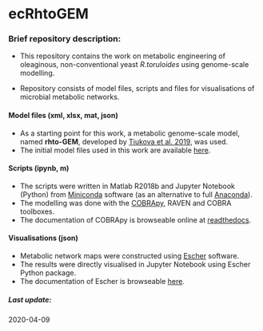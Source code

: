 # ecRhtoGEM
### Brief repository description:
* This repository contains the work on metabolic engineering of oleaginous, non-conventional yeast *R.toruloides* using genome-scale modelling.

* Repository consists of model files, scripts and files for visualisations of microbial metabolic networks.

#### Model files (xml, xlsx, mat, json)
* As a starting point for this work, a metabolic genome-scale model, named **rhto-GEM**, developed by [Tiukova et al. 2019](https://onlinelibrary.wiley.com/doi/abs/10.1002/bit.27162), was used.
* The initial model files used in this work are available [here](https://github.com/SysBioChalmers/rhto-GEM).

#### Scripts (ipynb, m)
* The scripts were written in Matlab R2018b and Jupyter Notebook (Python) from [Miniconda](https://docs.conda.io/en/latest/miniconda.html) software (as an alternative to full [Anaconda](https://docs.anaconda.com/anaconda/install/)).
* The modelling was done with the [COBRApy](https://github.com/opencobra/cobrapy), RAVEN and COBRA toolboxes.
* The documentation of COBRApy is browseable online at [readthedocs](https://cobrapy.readthedocs.io/en/stable/).

#### Visualisations (json)
* Metabolic network maps were constructed using [Escher](https://escher.github.io/#/) software.
* The results were directly visualised in Jupyter Notebook using Escher Python package.
* The documentation of Escher is browseable [here](https://escher.readthedocs.io/en/latest/).

##### Last update:
2020-04-09
